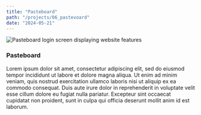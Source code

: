 ```yaml
---
title: "Pasteboard"
path: "/projects/06_pastevoard"
date: "2024-05-21"
---
```


<imgwrapper style="{ background-color: #9c9c9f; }">
  <img src="/projects/pasteboard.jpg" alt="Pasteboard login screen displaying website features">
</imgwrapper>

### Pasteboard

Lorem ipsum dolor sit amet, consectetur adipiscing elit, sed do eiusmod tempor incididunt ut labore et dolore magna aliqua. Ut enim ad minim veniam, quis nostrud exercitation ullamco laboris nisi ut aliquip ex ea commodo consequat. Duis aute irure dolor in reprehenderit in voluptate velit esse cillum dolore eu fugiat nulla pariatur. Excepteur sint occaecat cupidatat non proident, sunt in culpa qui officia deserunt mollit anim id est laborum.
